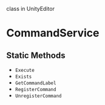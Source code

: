 class in UnityEditor
# CommandService

## Static Methods
- `Execute`
- `Exists`
- `GetCommandLabel`
- `RegisterCommand`
- `UnregisterCommand`
